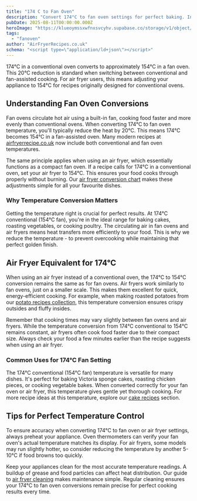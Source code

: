 ```yaml
---
title: "174 C to Fan Oven"
description: "Convert 174°C to fan oven settings for perfect baking. Includes air fryer equivalents and temperature tips for UK kitchens."
pubDate: 2025-08-11T00:00:00.000Z
heroImage: "https://klueoymssxwfnxsvcyhv.supabase.co/storage/v1/object/public/md/174-c-to-fan-oven-95d0bade.png"
tags:
  - "fanoven"
author: "AirFryerRecipes.co.uk"
schema: "<script type=\"application/ld+json\"></script>"
---
```


<p>174°C in a conventional oven converts to approximately 154°C in a fan oven. This 20°C reduction is standard when switching between conventional and fan-assisted cooking. For air fryer users, this means adjusting your appliance to 154°C for recipes originally designed for conventional ovens.</p>

<h2>Understanding Fan Oven Conversions</h2>
<p>Fan ovens circulate hot air using a built-in fan, cooking food faster and more evenly than conventional ovens. When converting 174°C to fan oven temperature, you'll typically reduce the heat by 20°C. This means 174°C becomes 154°C in a fan-assisted oven. Many modern recipes at <a href=https://www.airfryerrecipe.co.uk/recipes>airfryerrecipe.co.uk</a> now include both conventional and fan oven temperatures.</p>
<p>The same principle applies when using an air fryer, which essentially functions as a compact fan oven. If a recipe calls for 174°C in a conventional oven, set your air fryer to 154°C. This ensures your food cooks through properly without burning. Our <a href=https://www.airfryerrecipe.co.uk/air-fryer-conversion-chart>air fryer conversion chart</a> makes these adjustments simple for all your favourite dishes.</p>

<h3>Why Temperature Conversion Matters</h3>
<p>Getting the temperature right is crucial for perfect results. At 174°C conventional (154°C fan), you're in the ideal range for baking cakes, roasting vegetables, or cooking poultry. The circulating air in fan ovens and air fryers means heat transfers more efficiently to your food. This is why we reduce the temperature - to prevent overcooking while maintaining that perfect golden finish.</p>

<h2>Air Fryer Equivalent for 174°C</h2>
<p>When using an air fryer instead of a conventional oven, the 174°C to 154°C conversion remains the same as for fan ovens. Air fryers work similarly to fan ovens, just on a smaller scale. This makes them excellent for quick, energy-efficient cooking. For example, when making roasted potatoes from our <a href=https://www.airfryerrecipe.co.uk/recipe-category/potatoes>potato recipes collection</a>, this temperature conversion ensures crispy outsides and fluffy insides.</p>
<p>Remember that cooking times may vary slightly between fan ovens and air fryers. While the temperature conversion from 174°C conventional to 154°C remains constant, air fryers often cook food faster due to their compact size. Always check your food a few minutes earlier than the recipe suggests when using an air fryer.</p>

<h3>Common Uses for 174°C Fan Setting</h3>
<p>The 174°C conventional (154°C fan) temperature is versatile for many dishes. It's perfect for baking Victoria sponge cakes, roasting chicken pieces, or cooking vegetable bakes. When converted correctly for your fan oven or air fryer, this temperature gives gentle yet thorough cooking. For more recipe ideas at this temperature, explore our <a href=https://www.airfryerrecipe.co.uk/recipe-category/cakes>cake recipes</a> section.</p>

<h2>Tips for Perfect Temperature Control</h2>
<p>To ensure accuracy when converting 174°C to fan oven or air fryer settings, always preheat your appliance. Oven thermometers can verify your fan oven's actual temperature matches its display. For air fryers, some models may run slightly hotter, so consider reducing the temperature by another 5-10°C if food browns too quickly.</p>
<p>Keep your appliances clean for the most accurate temperature readings. A buildup of grease and food particles can affect heat distribution. Our guide to <a href=https://www.airfryerrecipe.co.uk/air-fryer-cleaner>air fryer cleaning</a> makes maintenance simple. Regular cleaning ensures your 174°C to fan oven conversions remain precise for perfect cooking results every time.</p>